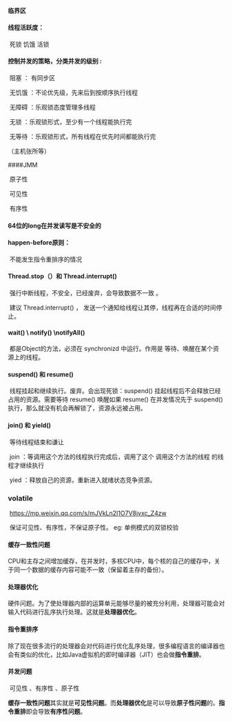#### 临界区

#### 线程活跃度：

​	死锁	饥饿	活锁

#### 控制并发的策略，分类并发的级别 : 

​	阻塞 ： 有同步区

​	无饥饿 ：不论优先级，先来后到按顺序执行线程

​	无障碍 ：乐观锁态度管理多线程

​	无锁 ：乐观锁形式，至少有一个线程能执行完

​	无等待 ：乐观锁形式，所有线程在优先时间都能执行完

（主机张所等）

####JMM

​	原子性

​	可见性

​	有序性

#### 64位的long在并发读写是不安全的

#### happen-before原则：

​	不能发生指令重排序的情况

#### 

#### Thread.stop（）和 Thread.interrupt()

​	强行中断线程，不安全，已经废弃，会导致数据不一致 。

​	建议 Thread.interrupt() ， 发送一个通知给线程让其停，线程再在合适的时间停止。



#### wait() \ notify() \notifyAll()

​	都是Object的方法，必须在 synchronizd 中运行。作用是 等待、唤醒在某个资源上的线程。



#### suspend() 和 resume()

​	线程挂起和继续执行。废弃。会出现死锁：suspend() 挂起线程后不会释放已经占用的资源。需要等待 resume() 唤醒如果 resume() 在并发情况先于 suspend() 执行，那么就没有机会再解锁了，资源永远被占用。



#### join() 和 yield()

​	等待线程结束和谦让

​	join ：等调用这个方法的线程执行完成后，调用了这个 调用这个方法的线程 的线程才继续执行

​	yied ：释放自己的资源，重新进入就绪状态竞争资源。



### volatile

​	https://mp.weixin.qq.com/s/mJVkLn2I1O7V8jvxc_Z4zw

​	保证可见性、有序性，不保证原子性。 eg: 单例模式的双锁校验



#### 缓存一致性问题

​	CPU和主存之间增加缓存，在并发时，多核CPU中，每个核的自己的缓存中，关于同一个数据的缓存内容可能不一致（保留着主存的备份）。

#### 处理器优化

​	硬件问题。为了使处理器内部的运算单元能够尽量的被充分利用，处理器可能会对输入代码进行乱序执行处理。这就是**处理器优化**。

#### 指令重排序

​	除了现在很多流行的处理器会对代码进行优化乱序处理，很多编程语言的编译器也会有类似的优化，比如Java虚拟机的即时编译器（JIT）也会做**指令重排**。

#### 并发问题

​	可见性 、有序性 、原子性

​	**缓存一致性问题**其实就是**可见性问题**。而**处理器优化**是可以导致**原子性问题**的。**指令重排**即会导致**有序性问题**。